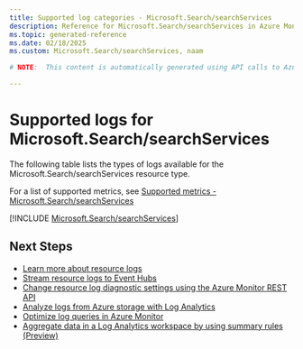 ```yaml
---
title: Supported log categories - Microsoft.Search/searchServices
description: Reference for Microsoft.Search/searchServices in Azure Monitor Logs.
ms.topic: generated-reference
ms.date: 02/18/2025
ms.custom: Microsoft.Search/searchServices, naam

# NOTE:  This content is automatically generated using API calls to Azure. Any edits made on these files will be overwritten in the next run of the script. 

---
```





# Supported logs for Microsoft.Search/searchServices  
The following table lists the types of logs available for the Microsoft.Search/searchServices resource type.
  
  
  
For a list of supported metrics, see [Supported metrics - Microsoft.Search/searchServices](../supported-metrics/microsoft-search-searchservices-metrics.md)  
  

  
[!INCLUDE [Microsoft.Search/searchServices](~/reusable-content/ce-skilling/azure/includes/azure-monitor/reference/logs/microsoft-search-searchservices-logs-include.md)]  
  

## Next Steps

* [Learn more about resource logs](/azure/azure-monitor/essentials/platform-logs-overview)
* [Stream resource logs to Event Hubs](/azure/azure-monitor/essentials/resource-logs#send-to-azure-event-hubs)
* [Change resource log diagnostic settings using the Azure Monitor REST API](/rest/api/monitor/diagnosticsettings)
* [Analyze logs from Azure storage with Log Analytics](/azure/azure-monitor/essentials/resource-logs#send-to-log-analytics-workspace)
* [Optimize log queries in Azure Monitor](/azure/azure-monitor/logs/query-optimization)
* [Aggregate data in a Log Analytics workspace by using summary rules (Preview)](/azure/azure-monitor/logs/summary-rules)